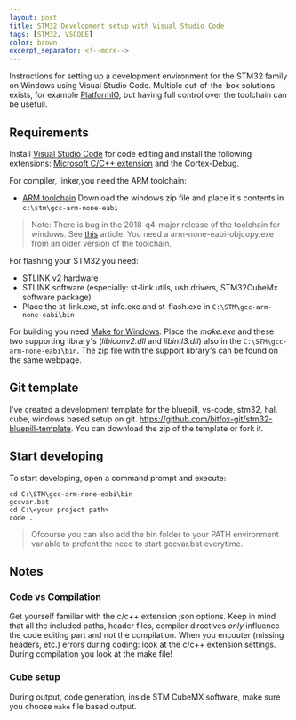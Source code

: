 ```yaml
---
layout: post
title: STM32 Development setup with Visual Studio Code
tags: [STM32, VSCODE]
color: brown
excerpt_separator: <!--more-->
---
```

Instructions for setting up a development environment for the STM32 family on Windows using Visual Studio Code. Multiple out-of-the-box solutions exists, for example [PlatformIO](https://platformio.org), but having full control over the toolchain can be usefull. 
<!--more-->

## Requirements

Install [Visual Studio Code](https://code.visualstudio.com) for code editing and install the following extensions: [Microsoft C/C++ extension](https://code.visualstudio.com/docs/languages/cpp) and the Cortex-Debug.
 
For compiler, linker,you need the ARM toolchain:

- [ARM toolchain](https://developer.arm.com/open-source/gnu-toolchain/gnu-rm/downloads)
Download the windows zip file and place it's contents in `c:\stm\gcc-arm-none-eabi`

>Note: There is bug in the 2018-q4-major release of the toolchain for windows. See [this](https://devzone.nordicsemi.com/f/nordic-q-a/41884/problem-with-gnu-toolchain-arm-none-eabi-objcopy-_build-nrf52832_xxaa-hex-64-bit-address-0x4b4fa300026000-out-of-range-for-intel-hex-file) article.
You need a arm-none-eabi-objcopy.exe from an older version of the toolchain. 


For flashing your STM32 you need:
- STLINK v2 hardware 
- STLINK software (especially: st-link utils, usb drivers, STM32CubeMx software package)
- Place the st-link.exe, st-info.exe and st-flash.exe in `C:\STM\gcc-arm-none-eabi\bin` 

For building you need [Make for Windows](http://gnuwin32.sourceforge.net/packages/make.htm). Place the *make.exe* and these two supporting library's (*libiconv2.dll* and *libintl3.dll*) also in the  `C:\STM\gcc-arm-none-eabi\bin`. The zip file with the support library's can be found on the same webpage.

## Git template

I've created a development template for the bluepill, vs-code, stm32, hal, cube, windows based setup on git. https://github.com/bitfox-git/stm32-bluepill-template. You can download the zip of the template or fork it.

## Start developing

To start developing, open a command prompt and execute:

```
cd C:\STM\gcc-arm-none-eabi\bin
gccvar.bat
cd C:\<your project path>
code .
```

>Ofcourse you can also add the bin folder to your PATH environment variable to prefent the need to start gccvar.bat everytime. 

## Notes

### Code vs Compilation
Get yourself familiar with the c/c++ extension json options. Keep in mind that all the included paths, header files, compiler directives *only* influence the code editing part and not the compilation. When you encouter (missing headers, etc.) errors during coding: look at the c/c++ extension settings. During compilation you look at the make file!


### Cube setup

During output, code generation, inside STM CubeMX software, make sure you choose `make` file based output.


